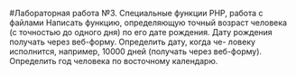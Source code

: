 #Лабораторная работа №3. Специальные функции PHP, работа с файлами
Написать функцию, определяющую точный возраст человека (с точностью до одного
дня) по его дате рождения. Дату рождения получать через веб-форму. Определить дату, когда че-
ловеку исполнится, например, 10000 дней (получать через веб-форму). Определить год человека
по восточному календарю.
